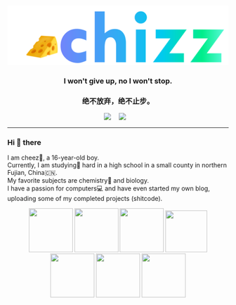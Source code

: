 <div align="center">
<!--   <img src="https://cdn.jsdelivr.net/gh/ye-tutu/blog-cdn@main/picture/1650693278000.gif">  -->
  <img style="width: 550px;" src="chizz.png">
</div>
<h3 align="center">I won't give up, no I won't stop.</h3>
<h3 align="center">绝不放弃，绝不止步。</h3>
<div align="center">
  <a href="https://www.zzzzhi.com/"><img src="https://img.shields.io/badge/Blog-我的博客-blue"></a>&emsp;
  <a href="https://space.bilibili.com/498959589"><img src="https://img.shields.io/badge/Bilibili-B%E7%AB%99-ff69b4"></a>&emsp;
  <!--<img src="https://visitor-badge.glitch.me/badge?page_id=ye-tutu">
  <h3 align="center">我在成长，也在丢失从前的自己。</h3>-->
</div>

<hr>

### Hi 👏 there
I am cheez🌱, a 16-year-old boy. <br>
Currently, I am studying📖 hard in a high school in a small county in northern Fujian, China🇨🇳. <br>
My favorite subjects are chemistry🧪 and biology. <br>
I have a passion for computers💻 and have even started my own blog, uploading some of my completed projects (shitcode).


<div align="center">
  <img height="100" width="100" src="https://cdn.jsdelivr.net/gh/sun0225SUN/sun0225SUN/assets/images/html.webp">
  <img height="100" width="100" src="https://cdn.jsdelivr.net/gh/sun0225SUN/sun0225SUN/assets/images/cssgif.webp">
  <img height="100" width="100" src="https://cdn.jsdelivr.net/gh/sun0225SUN/sun0225SUN/assets/images/vscode.webp">
  <img height="95" width="95" src="https://cdn.jsdelivr.net/gh/sun0225SUN/sun0225SUN/assets/images/vue.webp">
  <img height="100" width="100" src="https://cdn.jsdelivr.net/gh/sun0225SUN/sun0225SUN/assets/images/python.webp">
  <img height="100" width="100" src="https://cdn.jsdelivr.net/gh/sun0225SUN/sun0225SUN/assets/images/js.webp">
  <img height="100" width="100" src="https://cdn.jsdelivr.net/gh/sun0225SUN/sun0225SUN/assets/images/github.webp">
</div>
<!--<div align="left"></div>
**ye-tutu/ye-tutu** is a ✨ _special_ ✨ repository because its `README.md` (this file) appears on your GitHub profile.

Here are some ideas to get you started:

- 🔭 I’m currently working on ...
- 🌱 I’m currently learning ...
- 👯 I’m looking to collaborate on ...
- 🤔 I’m looking for help with ...
- 💬 Ask me about ...
- 📫 How to reach me: ...
- 😄 Pronouns: ...
- ⚡ Fun fact: ...
-->


